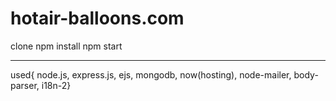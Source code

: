 # hotair-balloons.com

 clone
 npm install
 npm start
 
 ------------------------
 used{
 node.js,
 express.js,
 ejs,
 mongodb,
 now(hosting),
 node-mailer,
 body-parser,
 i18n-2}
